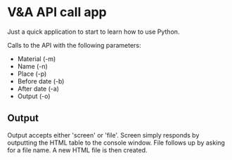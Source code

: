 # V&A API call app

Just a quick application to start to learn how to use Python.

Calls to the API with the following parameters:
- Material (-m)
- Name (-n)
- Place (-p)
- Before date (-b)
- After date (-a)
- Output (-o)

## Output
Output accepts either 'screen' or 'file'. Screen simply responds by outputting the HTML table to the console window. File follows up by asking for a file name. A new HTML file is then created.